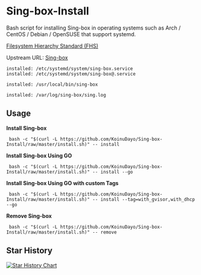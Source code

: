 # Sing-box-Install

Bash script for installing Sing-box in operating systems such as Arch / CentOS / Debian / OpenSUSE that support systemd.

[Filesystem Hierarchy Standard (FHS)](https://en.wikipedia.org/wiki/Filesystem_Hierarchy_Standard) 

Upstream URL: 
[Sing-box](https://github.com/SagerNet/sing-box/) 

```
installed: /etc/systemd/system/sing-box.service
installed: /etc/systemd/system/sing-box@.service

installed: /usr/local/bin/sing-box

installed: /var/log/sing-box/sing.log
```

## Usage

**Install Sing-box**

```
 bash -c "$(curl -L https://github.com/KoinuDayo/Sing-box-Install/raw/master/install.sh)" -- install
```

**Install Sing-box Using GO**

```
 bash -c "$(curl -L https://github.com/KoinuDayo/Sing-box-Install/raw/master/install.sh)" -- install --go
```

**Install Sing-box Using GO with custom Tags**

```
 bash -c "$(curl -L https://github.com/KoinuDayo/Sing-box-Install/raw/master/install.sh)" -- install --tag=with_gvisor,with_dhcp --go
```

**Remove Sing-box**

```
 bash -c "$(curl -L https://github.com/KoinuDayo/Sing-box-Install/raw/master/install.sh)" -- remove
```

## Star History

[![Star History Chart](https://api.star-history.com/svg?repos=KoinuDayo/Sing-box-Install&type=Timeline)](https://star-history.com/#KoinuDayo/Sing-box-Install&Timeline)
